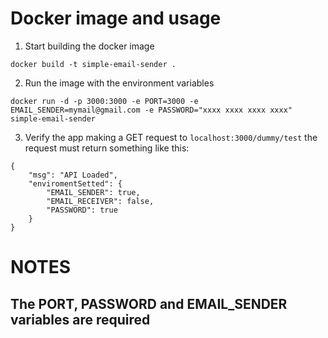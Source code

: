 

# Docker image and usage

1. Start building the docker image

``` docker build -t simple-email-sender . ```

2. Run the image with the environment variables 

``` docker run -d -p 3000:3000 -e PORT=3000 -e EMAIL_SENDER=mymail@gmail.com -e PASSWORD="xxxx xxxx xxxx xxxx" simple-email-sender ```

3. Verify the app making a GET request to ```localhost:3000/dummy/test``` the request must return something like this:

```
{
    "msg": "API Loaded",
    "enviromentSetted": {
        "EMAIL_SENDER": true,
        "EMAIL_RECEIVER": false,
        "PASSWORD": true
    }
} 

```

# NOTES

## The PORT, PASSWORD and EMAIL_SENDER variables are required